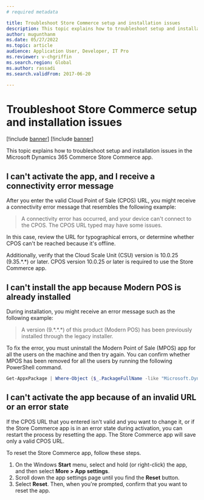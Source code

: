```yaml
---
# required metadata

title: Troubleshoot Store Commerce setup and installation issues
description: This topic explains how to troubleshoot setup and installation issues in the Microsoft Dynamics 365 Commerce Store Commerce app.
author: mugunthanm
ms.date: 05/27/2022
ms.topic: article
audience: Application User, Developer, IT Pro
ms.reviewer: v-chgriffin
ms.search.region: Global
ms.author: rassadi
ms.search.validFrom: 2017-06-20

---
```


# Troubleshoot Store Commerce setup and installation issues

[!include [banner](../includes/banner.md)]
[!include [banner](../includes/preview-banner.md)]

This topic explains how to troubleshoot setup and installation issues in the Microsoft Dynamics 365 Commerce Store Commerce app.

## I can't activate the app, and I receive a connectivity error message

After you enter the valid Cloud Point of Sale (CPOS) URL, you might receive a connectivity error message that resembles the following example:

> A connectivity error has occurred, and your device can't connect to the CPOS. The CPOS URL typed may have some issues.

In this case, review the URL for typographical errors, or determine whether CPOS can't be reached because it's offline.

Additionally, verify that the Cloud Scale Unit (CSU) version is 10.0.25 (9.35.\*.\*) or later. CPOS version 10.0.25 or later is required to use the Store Commerce app.

## I can't install the app because Modern POS is already installed

During installation, you might receive an error message such as the following example:

> A version (9.\*.\*.\*) of this product (Modern POS) has been previously installed through the legacy installer.

To fix the error, you must uninstall the Modern Point of Sale (MPOS) app for all the users on the machine and then try again. You can confirm whether MPOS has been removed for all the users by running the following PowerShell command.

```PowerShell
Get-AppxPackage | Where-Object {$_.PackageFullName -like "Microsoft.Dynamics.*.Pos"} | Remove-AppxPackage -Allusers
```

## I can't activate the app because of an invalid URL or an error state

If the CPOS URL that you entered isn't valid and you want to change it, or if the Store Commerce app is in an error state during activation, you can restart the process by resetting the app. The Store Commerce app will save only a valid CPOS URL.

To reset the Store Commerce app, follow these steps.

1. On the Windows **Start** menu, select and hold (or right-click) the app, and then select **More \> App settings**.
2. Scroll down the app settings page until you find the **Reset** button.
3. Select **Reset**. Then, when you're prompted, confirm that you want to reset the app.
